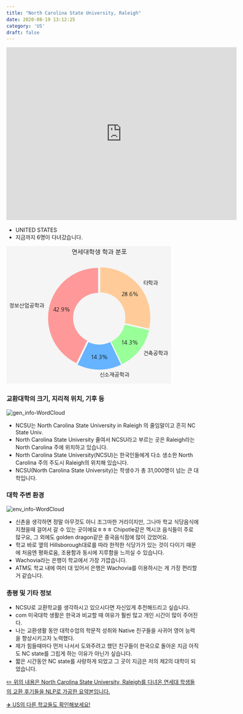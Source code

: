 ```yaml
---
title: "North Carolina State University, Raleigh"
date: 2020-08-19 13:12:25
category: 'US'
draft: false
---
```


<iframe
width="600"
height="450"
frameborder="0" style="border:0"
src="https://www.google.com/maps/embed/v1/place?key=AIzaSyC9e1AME-pVmWC4hBpFdu5S4dKzyepa3HQ&q=North+Carolina+State+University,+Raleigh&center=35.7846633,-78.6820946&zoom=14" allowfullscreen>
</iframe>

* UNITED STATES
* 지금까지 6명이 다녀갔습니다. 

![department-info](../plots/US000126.png)
### 교환대학의 크기, 지리적 위치, 기후 등
![gen_info-WordCloud](../univ_wordclouds_okt/gen_info/US000126_gen_info_okt.png)

* NCSU는 North Carolina State University in Raleigh 의 줄임말이고 흔히 NC State Univ.
* North Carolina State University 줄여서 NCSU라고 부르는 곳은 Raleigh라는 North Carolina 주에 위치하고 있습니다.
* North Carolina State University(NCSU)는 한국인들에게 다소 생소한 North Carolina 주의 주도시 Raleigh의 위치해 있습니다.
* NCSU(North Carolina State University)는 학생수가 총 31,000명이 넘는 큰 대학입니다.


### 대학 주변 환경

![env_info-WordCloud](../univ_wordclouds_okt/env_info/US000126_env_info_okt.png)

* 신촌을 생각하면 정말 아무것도 아니 조그마한 거리이지만, 그나마 학교 식당음식에 지쳤을때 걸어서 갈 수 있는 곳이에요ㅎㅎㅎ Chipotle같은 멕시코 음식들이 주로 많구요, 그 외에도 golden dragon같은 중국음식점에 많이 갔었어요.
* 학교 바로 옆의 Hillsborough대로를 따라 한적한 식당가가 있는 것이 다이기 때문에 처음엔 평화로움, 조용함과 동시에 지루함을 느끼실 수 있습니다.
* Wachovia라는 은행이 학교에서 가장 가깝습니다.
* ATM도 학교 내에 여러 대 있어서 은행은 Wachovia를 이용하시는 게 가장 편리할 거 같습니다.


### 총평 및 기타 정보 
* NCSU로 교환학교를 생각하시고 있으시다면 자신있게 추천해드리고 싶습니다.
* com 미국대학 생활은 한국과 비교할 때 여유가 훨씬 많고 개인 시간이 많이 주어진다.
* 나는 교환생활 동안 대학수업의 학문적 성취와 Native 친구들을 사귀어 영어 능력을 향상시키고자 노력했다.
* 제가 힘들때마다 먼저 나서서 도와주려고 했던 친구들이 한국으로 돌아온 지금 아직도 NC state를 그립게 하는 이유가 아닌가 싶습니다.
* 짧은 시간동안 NC state를 사랑하게 되었고 그 곳이 지금은 저의 제2의 대학이 되었습니다.


[✏️ 위의 내용은 North Carolina State University, Raleigh를 다녀온 연세대 학생들의 교환 후기들을 NLP로 가공한 요약본입니다.](http://oia.yonsei.ac.kr/partner/expReport.asp?ucode=US000126&bgbn=A)

[✈️ US의 다른 학교들도 확인해보세요!](https://yonsei-exchange.netlify.app/?category=US)
